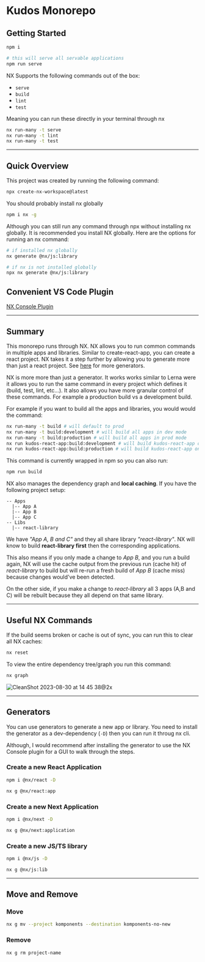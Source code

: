 # Kudos Monorepo

## Getting Started

```sh
npm i

# this will serve all servable applications
npm run serve
```

NX Supports the following commands out of the box:

- `serve`
- `build`
- `lint`
- `test`

Meaning you can run these directly in your terminal through nx

```sh
nx run-many -t serve
nx run-many -t lint
nx run-many -t test
```

---

## Quick Overview

This project was created by running the following command:

```sh
npx create-nx-workspace@latest
```

You should probably install nx globally

```sh
npm i nx -g
```

Although you can still run any command through npx without installing nx globally. It is recommended you install NX globally. Here are the options for running an nx command:

```sh
# if installed nx globally
nx generate @nx/js:library

# if nx is not installed globally
npx nx generate @nx/js:library
```

## Convenient VS Code Plugin

[NX Console Plugin](https://marketplace.visualstudio.com/items?itemName=nrwl.angular-console)

---

## Summary

This monorepo runs through NX. NX allows you to run common commands in multiple apps and libraries. Similar to create-react-app, you can create a react project. NX takes it a step further by allowing you to generate more than just a react project. See [here](https://nx.dev/packages/nest/generators/application) for more generators.

NX is more more than just a generator. It works works similar to Lerna were it allows you to run the same command in every project which defines it (build, test, lint, etc...). It also allows you have more granular control of these commands. For example a production build vs a development build.

For example if you want to build all the apps and libraries, you would would the command:

```sh
nx run-many -t build # will default to prod
nx run-many -t build:development # will build all apps in dev mode
nx run-many -t build:production # will build all apps in prod mode
nx run kudos-react-app:build:development # will build kudos-react-app only in dev mode
nx run kudos-react-app:build:production # will build kudos-react-app only in prod mode
```

This command is currently wrapped in npm so you can also run:

```sh
npm run build
```

NX also manages the dependency graph and **local caching**. If you have the following project setup:

```
-- Apps
  |-- App A
  |-- App B
  |-- App C
-- Libs
  |-- react-library
```

We have _"App A, B and C"_ and they all share library _"react-library"_. NX will know to build **react-library first** then the corresponding applications.

This also means if you only made a change to _App B_, and you run a build again, NX will use the cache output from the previous run (cache hit) of _react-library_ to build but will re-run a fresh build of _App B_ (cache miss) because changes would've been detected.

On the other side, if you make a change to _react-library_ all 3 apps (A,B and C) will be rebuilt because they all depend on that same library.

---

## Useful NX Commands

If the build seems broken or cache is out of sync, you can run this to clear all NX caches:

```sh
nx reset
```

To view the entire dependency tree/graph you run this command:

```sh
nx graph
```

![CleanShot 2023-08-30 at 14 45 38@2x](https://github.com/chesterkudos/ovation/assets/142827766/23072f39-170e-42e9-8c3b-0ccc05ba8fe5)

---

## Generators

You can use generators to generate a new app or library. You need to install the generator as a dev-dependency (`-D`) then you can run it throug nx cli.

Although, I would recommend after installing the generator to use the NX Console plugin for a GUI to walk through the steps.

### Create a new React Application

```sh
npm i @nx/react -D

nx g @nx/react:app
```

### Create a new Next Application

```sh
npm i @nx/next -D

nx g @nx/next:application
```

### Create a new JS/TS library

```sh
npm i @nx/js -D

nx g @nx/js:lib
```

---

## Move and Remove

### Move

```sh
nx g mv --project komponents --destination komponents-no-new
```

### Remove

```sh
nx g rm project-name
```
